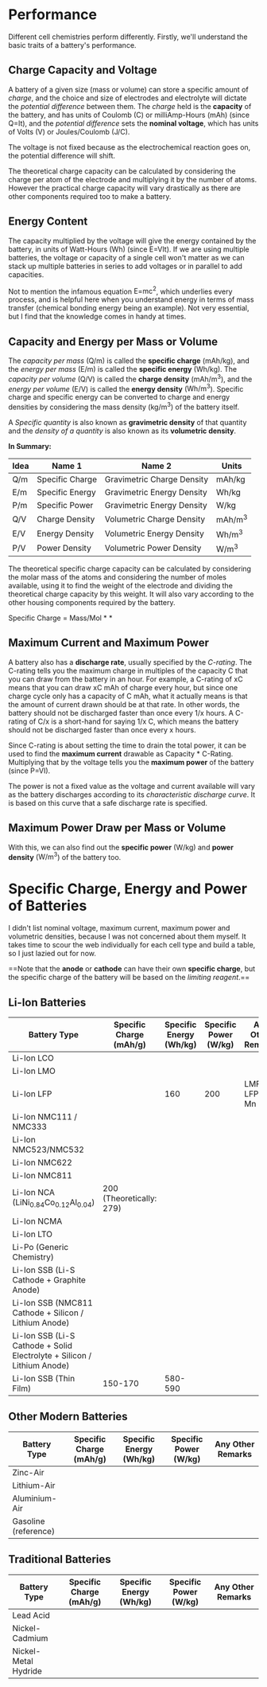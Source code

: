 # Performance
Different cell chemistries perform differently. Firstly, we'll understand the basic traits of a battery's performance. 

## Charge Capacity and Voltage
A battery of a given size (mass or volume) can store a specific amount of *charge*, and the choice and size of electrodes and electrolyte will dictate the *potential difference* between them. The *charge* held is the **capacity** of the battery, and has units of Coulomb ($\text{C}$) or milliAmp-Hours ($\text{mAh}$) (since $\text{Q=It}$), and the *potential difference* sets the **nominal voltage**, which has units of Volts ($\text{V}$) or Joules/Coulomb ($\text{J/C}$).

The voltage is not fixed because as the electrochemical reaction goes on, the potential difference will shift.

The theoretical charge capacity can be calculated by considering the charge per atom of the electrode and multiplying it by the number of atoms. However the practical charge capacity will vary drastically as there are other components required too to make a battery.
## Energy Content
The capacity multiplied by the voltage will give the energy contained by the battery, in units of Watt-Hours ($\text{Wh}$) (since $\text{E=VIt}$). If we are using multiple batteries, the voltage or capacity of a single cell won't matter as we can stack up multiple batteries in series to add voltages or in parallel to add capacities.

Not to mention the infamous equation $\text{E=mc}^\text{2}$, which underlies every process, and is helpful here when you understand energy in terms of mass transfer (chemical bonding energy being an example). Not very essential, but I find that the knowledge comes in handy at times.
## Capacity and Energy per Mass or Volume
The *capacity per mass* ($\text{Q/m}$) is called the **specific charge** ($\text{mAh/kg}$), and the *energy per mass* ($\text{E/m}$) is called the **specific energy** ($\text{Wh/kg}$). The *capacity per volume* ($\text{Q/V}$) is called the **charge density** ($\text{mAh/m}^\text{3}$), and the *energy per volume* ($\text{E/V}$) is called the **energy density** ($\text{Wh/m}^\text{3}$). Specific charge and specific energy can be converted to charge and energy densities by considering the mass density ($\text{kg/m}^\text{3}$) of the battery itself.

A *Specific quantity* is also known as **gravimetric density** of that quantity and the *density of a quantity* is also known as its **volumetric density**.

**In Summary:**

| Idea | Name 1 | Name 2 | Units |
| --- | --- | --- | --- |
| $\text{Q/m}$ | Specific Charge | Gravimetric Charge Density | $\text{mAh/kg}$ |
| $\text{E/m}$ | Specific Energy | Gravimetric Energy Density | $\text{Wh/kg}$ |
| $\text{P/m}$ | Specific Power | Gravimetric Energy Density | $\text{W/kg}$ |
| $\text{Q/V}$ | Charge Density | Volumetric Charge Density | $\text{mAh/m}^\text{3}$ |
| $\text{E/V}$ | Energy Density | Volumetric Energy Density | $\text{Wh/m}^\text{3}$ |
| $\text{P/V}$ | Power Density | Volumetric Power Density | $\text{W/m}^\text{3}$ |

The theoretical specific charge capacity can be calculated by considering the molar mass of the atoms and considering the number of moles available, using it to find the weight of the electrode and dividing the theoretical charge capacity by this weight. It will also vary according to the other housing components required by the battery.

Specific Charge = Mass/Mol * *
## Maximum Current and Maximum Power
A battery also has a **discharge rate**, usually specified by the *C-rating*. The C-rating tells you the maximum charge in multiples of the capacity $\text{C}$ that you can draw from the battery in an hour. For example, a C-rating of $\text{xC}$ means that you can draw $\text{xC mAh}$ of charge every hour, but since one charge cycle only has a capacity of $\text{C mAh}$, what it actually means is that the amount of current drawn should be at that rate. In other words, the battery should not be discharged faster than once every $\text{1/x}$ hours. A C-rating of $\text{C/x}$ is a short-hand for saying $\text{1/x C}$, which means the battery should not be discharged faster than once every $\text{x}$ hours.

Since C-rating is about setting the time to drain the total power, it can be used to find the **maximum current** drawable as $\text{Capacity * C-Rating}$. Multiplying that by the voltage tells you the **maximum power** of the battery (since $\text{P=VI}$).

The power is not a fixed value as the voltage and current available will vary as the battery discharges according to its *characteristic discharge curve*. It is based on this curve that a safe discharge rate is specified.
## Maximum Power Draw per Mass or Volume
With this, we can also find out the **specific power** ($\text{W/kg}$) and **power density** ($\text{W/m}^\text{3}$) of the battery too.
# Specific Charge, Energy and Power of Batteries
I didn't list nominal voltage, maximum current, maximum power and volumetric densities, because I was not concerned about them myself. It takes time to scour the web individually for each cell type and build a table, so I just lazied out for now.

==Note that the **anode** or **cathode** can have their own **specific charge**, but the specific charge of the battery will be based on the *limiting reagent*.==
## Li-Ion Batteries
| Battery Type | Specific Charge ($\text{mAh/g}$) | Specific Energy ($\text{Wh/kg}$) | Specific Power ($\text{W/kg}$) | Any Other Remarks |
| ---- | ---- | ---- | ---- | ---- |
| Li-Ion LCO |  |  |  |  |
| Li-Ion LMO |  |  |  |  |
| Li-Ion LFP |  | 160 | 200 | LMFP is LFP + Mn |
| Li-Ion NMC111 / NMC333 |  |  |  |  |
| Li-Ion NMC523/NMC532 |  |  |  |  |
| Li-Ion NMC622 |  |  |  |  |
| Li-Ion NMC811 |  |  |  |  |
| Li-Ion NCA $(\text{LiNi}_\text{0.84}\text{Co}_\text{0.12}\text{Al}_\text{0.04})$ | 200 (Theoretically: 279) |  |  |  |
| Li-Ion NCMA |  |  |  |  |
| Li-Ion LTO |  |  |  |  |
| Li-Po (Generic Chemistry) |  |  |  |  |
| Li-Ion SSB (Li-S Cathode + Graphite Anode) |  |  |  |  |
| Li-Ion SSB (NMC811 Cathode + Silicon / Lithium Anode) |  |  |  |  |
| Li-Ion SSB (Li-S Cathode + Solid Electrolyte + Silicon / Lithium Anode) |  |  |  |  |
| Li-Ion SSB (Thin Film) | 150-170 | 580-590 |  |  |
## Other Modern Batteries
| Battery Type | Specific Charge ($\text{mAh/g}$) | Specific Energy ($\text{Wh/kg}$) | Specific Power ($\text{W/kg}$) | Any Other Remarks |
| --- | --- | --- | --- | --- |
| Zinc-Air |  |  |  |  |
| Lithium-Air |  |  |  |  |
| Aluminium-Air |  |  |  |  |
| Gasoline (reference) |  |  |  |  |
## Traditional Batteries
| Battery Type | Specific Charge ($\text{mAh/g}$) | Specific Energy ($\text{Wh/kg}$) | Specific Power ($\text{W/kg}$) | Any Other Remarks |
| --- | --- | --- | --- | --- |
| Lead Acid |  |  |  |  |
| Nickel-Cadmium |  |  |  |  |
| Nickel-Metal Hydride |  |  |  |  |
